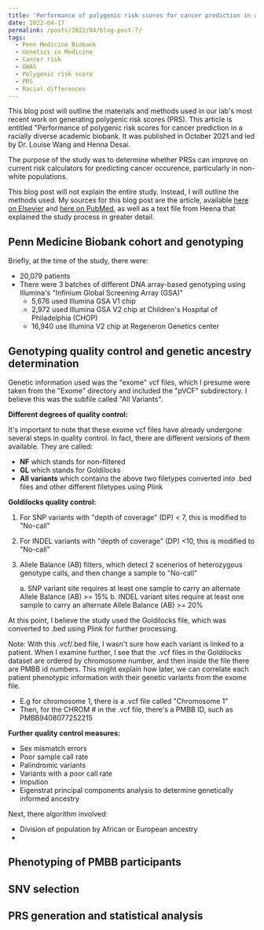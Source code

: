 ```yaml
---
title: 'Performance of polygenic risk scores for cancer prediction in a racially diverse academic biobank: Methods'
date: 2022-04-17
permalink: /posts/2022/04/blog-post-7/
tags:
  - Penn Medicine Biobank
  - Genetics in Medicine
  - Cancer risk
  - GWAS
  - Polygenic risk score
  - PRS
  - Racial differences
---
```


This blog post will outline the materials and methods used in our lab's most recent work on generating polygenic risk scores (PRS). This article is entitled "Performance of polygenic risk scores for cancer prediction in a racially diverse academic biobank. It was published in October 2021 and led by Dr. Louise Wang and Henna Desai. 

The purpose of the study was to determine whether PRSs can improve on current risk calculators for predicting cancer occurence, particularly in non-white populations.

This blog post will not explain the entire study. Instead, I will outline the methods used. My sources for this blog post are the article, available [here on Elsevier](https://www.sciencedirect.com/science/article/pii/S1098360021053673) and [here on PubMed](https://pubmed.ncbi.nlm.nih.gov/34906489/), as well as a text file from Heena that explained the study process in greater detail.

Penn Medicine Biobank cohort and genotyping
------
Briefly, at the time of the study, there were:
- 20,079 patients
- There were 3 batches of different DNA array-based genotyping using Illumina's "Infinium Global Screening Array (GSA)"
  - 5,676 used Illumina GSA V1 chip
  - 2,972 used Illumina GSA V2 chip at Children's Hospital of Philadelphia (CHOP)
  - 16,940 use Illumina V2 chip at Regeneron Genetics center

Genotyping quality control and genetic ancestry determination
------
Genetic information used was the "exome" vcf files, which I presume were taken from the "Exome" directory and included the "pVCF" subdirectory. I believe this was the subfile called "All Variants".

**Different degrees of quality control:**

It's important to note that these exome vcf files have already undergone several steps in quality control. In fact, there are different versions of them available. They are called:
- **NF** which stands for non-filtered
- **GL** which stands for Goldilocks
- **All variants** which contains the above two filetypes converted into .bed files and other different filetypes using Plink

**Goldilocks quality control:**

1. For SNP variants with "depth of coverage" (DP) < 7, this is modified to "No-call"
2. For INDEL variants with "depth of coverage" (DP) <10, this is modified to "No-call"
3. Allele Balance (AB) filters, which detect 2 scenerios of heterozygous genotype calls, and then change a sample to "No-call"

    a. SNP variant site requires at least one sample to carry an alternate Allele Balance (AB) >= 15%
    b. INDEL variant sites require at least one sample to carry an alternate Allele Balance (AB) >= 20%

At this point, I believe the study used the Goldilocks file, which was converted to .bed using Plink for further processing. 

Note: With this .vcf/.bed file, I wasn't sure how each variant is linked to a patient. When I examine further, I see that the .vcf files in the Goldilocks dataset are ordered by chromosome number, and then inside the file there are PMBB id numbers. This might explain how later, we can correlate each patient phenotypic information with their genetic variants from the exome file.

- E.g for chromosome 1, there is a .vcf file called "Chromosome 1"
- Then, for the CHROM # in the .vcf file, there's a PMBB ID, such as PMBB9408077252215

**Further quality control measures:**
- Sex mismatch errors
- Poor sample call rate
- Palindromic variants
- Variants with a poor call rate
- Impution
- Eigenstrat principal components analysis to determine genetically informed ancestry

Next, there algorithm involved:
- Division of population by African or European ancestry
- 

Phenotyping of PMBB participants
------

SNV selection
------

PRS generation and statistical analysis
------
